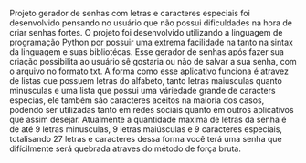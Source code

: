  Projeto gerador de senhas com letras e caracteres especiais foi desenvolvido
pensando no usuário que não possui dificuldades na hora de criar senhas fortes.
 O projeto foi desenvolvido utilizando a linguagem de programação Python
por possuir uma extrema facilidade na tanto na sintax da linguagem e suas bibliotécas.
 Esse gerador de senhas após fazer sua criação possibilita ao usuário sê
gostaria ou não de salvar a sua senha, com o arquivo no formato txt.
 A forma como esse aplicativo funciona é atravez de listas que possuem letras do alfabeto,
tanto letras maiusculas quanto minusculas e uma lista que possui uma váriedade grande de
caracters especias, ele também são caracteres aceitos na maioria dos casos,
podendo ser utilizadas tanto em redes sociais quanto em outros aplicativos 
que assim desejar. Atualmente a quantidade maxima de letras da senha é de até
9 letras minusculas, 9 letras maiúsculas e 9 caracteres especiais,
totalisando 27 letras e caracteres dessa forma você terá uma senha que difícilmente será
quebrada atraves do método de força bruta. 



